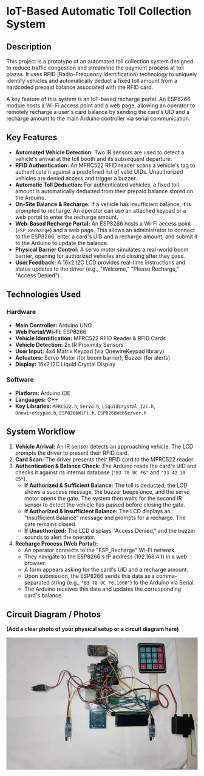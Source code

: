 # IoT-Based Automatic Toll Collection System

## Description
This project is a prototype of an automated toll collection system designed to reduce traffic congestion and streamline the payment process at toll plazas. It uses RFID (Radio-Frequency Identification) technology to uniquely identify vehicles and automatically deduct a fixed toll amount from a hardcoded prepaid balance associated with the RFID card.

A key feature of this system is an IoT-based recharge portal. An ESP8266 module hosts a Wi-Fi access point and a web page, allowing an operator to remotely recharge a user's card balance by sending the card's UID and a recharge amount to the main Arduino controller via serial communication.


## Key Features
* **Automated Vehicle Detection:** Two IR sensors are used to detect a vehicle's arrival at the toll booth and its subsequent departure.
* **RFID Authentication:** An MFRC522 RFID reader scans a vehicle's tag to authenticate it against a predefined list of valid UIDs. Unauthorized vehicles are denied access and trigger a buzzer.
* **Automatic Toll Deduction:** For authenticated vehicles, a fixed toll amount is automatically deducted from their prepaid balance stored on the Arduino.
* **On-Site Balance & Recharge:** If a vehicle has insufficient balance, it is prompted to recharge. An operator can use an attached keypad or a web portal to enter the recharge amount.
* **Web-Based Recharge Portal:** An ESP8266 hosts a Wi-Fi access point (`ESP_Recharge`) and a web page. This allows an administrator to connect to the ESP8266, enter a card's UID and a recharge amount, and submit it to the Arduino to update the balance.
* **Physical Barrier Control:** A servo motor simulates a real-world boom barrier, opening for authorized vehicles and closing after they pass.
* **User Feedback:** A 16x2 I2C LCD provides real-time instructions and status updates to the driver (e.g., "Welcome," "Please Recharge," "Access Denied").

## Technologies Used
### Hardware
* **Main Controller:** Arduino UNO
* **Web Portal/Wi-Fi:** ESP8266
* **Vehicle Identification:** MFRC522 RFID Reader & RFID Cards
* **Vehicle Detection:** 2x IR Proximity Sensors
* **User Input:** 4x4 Matrix Keypad (via OnewireKeypad library)
* **Actuators:** Servo Motor (for boom barrier), Buzzer (for alerts)
* **Display:** 16x2 I2C Liquid Crystal Display

### Software
* **Platform:** Arduino IDE
* **Languages:** C++
* **Key Libraries:** `MFRC522.h`, `Servo.h`, `LiquidCrystal_I2C.h`, `OnewireKeypad.h`, `ESP8266WiFi.h`, `ESP8266WebServer.h`

## System Workflow
1.  **Vehicle Arrival:** An IR sensor detects an approaching vehicle. The LCD prompts the driver to present their RFID card.
2.  **Card Scan:** The driver presents their RFID card to the MFRC522 reader.
3.  **Authentication & Balance Check:** The Arduino reads the card's UID and checks it against its internal database (`"B3 78 9C F6"` and `"33 42 39 C5"`).
    * **If Authorized & Sufficient Balance:** The toll is deducted, the LCD shows a success message, the buzzer beeps once, and the servo motor opens the gate. The system then waits for the second IR sensor to detect the vehicle has passed before closing the gate.
    * **If Authorized & Insufficient Balance:** The LCD displays an "Insufficient Balance" message and prompts for a recharge. The gate remains closed.
    * **If Unauthorized:** The LCD displays "Access Denied," and the buzzer sounds to alert the operator.
4.  **Recharge Process (Web Portal):**
    * An operator connects to the "ESP_Recharge" Wi-Fi network.
    * They navigate to the ESP8266's IP address (192.168.4.1) in a web browser.
    * A form appears asking for the card's UID and a recharge amount.
    * Upon submission, the ESP8266 sends this data as a comma-separated string (e.g., `"B3 78 9C F6,1000"`) to the Arduino via Serial.
    * The Arduino receives this data and updates the corresponding card's balance.

## Circuit Diagram / Photos

**(Add a clear photo of your physical setup or a circuit diagram here)**

![Photo of the project setup](hardware.jpg)
